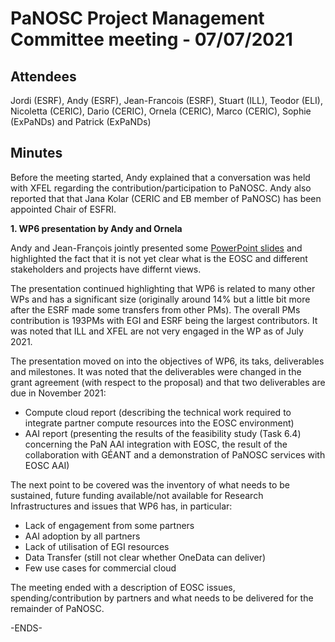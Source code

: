 PaNOSC Project Management Committee meeting - 07/07/2021 
========================================================


Attendees
-------
Jordi (ESRF), Andy (ESRF),  Jean-Francois (ESRF), Stuart (ILL), Teodor (ELI), Nicoletta (CERIC), Dario (CERIC), Ornela (CERIC), Marco (CERIC), Sophie (ExPaNDs) and Patrick (ExPaNDs)

Minutes
-------	

Before the meeting started, Andy explained that a conversation was held with XFEL regarding the contribution/participation to PaNOSC. Andy also reported that that Jana Kolar (CERIC and EB member of PaNOSC) has been appointed Chair of ESFRI.

**1. WP6 presentation by Andy and Ornela**

Andy and Jean-François jointly presented some [PowerPoint slides](https://github.com/panosc-eu/panosc/blob/master/Work%20Packages/WP6%20EOSC%20Integration/Slides/PaNOSC_WP6_review_20210706.pptx) and highlighted the fact that it is not yet clear what is the EOSC and different stakeholders and projects have differnt views.

The presentation continued highlighting that WP6 is related to many other WPs and has a significant size (originally around 14% but a little bit more after the ESRF made some transfers from other PMs). The overall PMs contribution is 193PMs with EGI and ESRF being the largest contributors. It was noted that ILL and XFEL are not very engaged in the WP as of July 2021.

The presentation moved on into the objectives of WP6, its taks, deliverables and milestones. It was noted that the deliverables were changed in the grant agreement (with respect to the proposal) and that two deliverables are due in November 2021:
* Compute cloud report (describing the technical work required to integrate partner compute resources into the EOSC environment)
* AAI report (presenting the results of the feasibility study (Task 6.4) concerning the PaN AAI integration with EOSC, the result of the collaboration with GÉANT and a demonstration of PaNOSC services with EOSC AAI) 

The next point to be covered was the inventory of what needs to be sustained, future funding available/not available for Research Infrastructures and issues that WP6 has, in particular:
* Lack of engagement from some partners
* AAI adoption by all partners
* Lack of utilisation of EGI resources
* Data Transfer (still not clear whether OneData can deliver)
* Few use cases for commercial cloud

The meeting ended with a description of EOSC issues, spending/contribution by partners and what needs to be delivered for the remainder of PaNOSC.


-ENDS-
